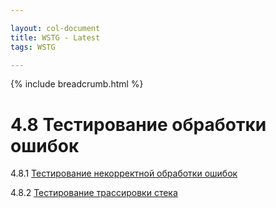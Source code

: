 ```yaml
---

layout: col-document
title: WSTG - Latest
tags: WSTG

---
```


{% include breadcrumb.html %}
# 4.8 Тестирование обработки ошибок

4.8.1 [Тестирование некорректной обработки ошибок](01-Testing_For_Improper_Error_Handling.md)

4.8.2 [Тестирование трассировки стека](02-Testing_for_Stack_Traces.md)
